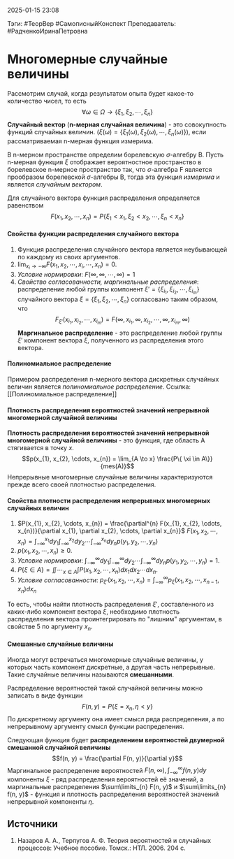 2025-01-15 23:08

Тэги: #ТеорВер #СамописныйКонспект
Преподаватель: #РадченкоИринаПетровна
# Многомерные случайные величины

Рассмотрим случай, когда результатом опыта будет какое-то количество чисел, то есть
$$\forall \omega \in \Omega \rightarrow \{ \xi_{1}, \xi_{2}, \cdots, \xi_{n} \}$$
**Случайный вектор** (**n-мерная случайная величина**) - это совокупность функций случайных величин. ($\xi (\omega) = \{ \xi_{1}(\omega), \xi_{2}(\omega), \cdots, \xi_{n}(\omega) \}$), если рассматриваемая n-мерная функция измерима.

В n-мерном пространстве определим борелевскую $\sigma$-алгебру B. Пусть n-мерная функция $\xi$ отображает вероятностное пространство в борелевское n-мерное пространство так, что $\sigma$-алгебра F является прообразом борелевской $\sigma$-алгебры B, тогда эта функция *измерима* и является *случайным вектором*.

Для случайного вектора функция распределения определяется равенством
$$F(x_{1}, x_{2}, \cdots, x_{n}) = P\{ \xi_{1} < x_{1}, \xi_{2} < x_{2}, \cdots, \xi_{n} < x_{n} \}$$
#### Свойства функции распределения случайного вектора
1. Функция распределения случайного вектора является неубывающей по каждому из своих аргументов.
2. $\lim_{ x_{i} \to -\infty } F(x_{1}, x_{2}, \cdots, x_{i}, \cdots, x_{n}) = 0$.
3. *Условие нормировки*: $F(\infty, \infty, \cdots, \infty) = 1$
4. *Свойство согласованности, маргинальные распределения*: распределение любой группы компонент $\xi'=\{ \xi_{i_{1}}, \xi_{i_{2}}, \cdots, \xi_{i_{m}} \}$ случайного вектора $\xi = \{ \xi_{1}, \xi_{2}, \cdots, \xi_{n} \}$ согласовано таким образом, что $$F_{\xi'}(x_{i_{1}}, x_{i_{2}}, \cdots, x_{i_{m}}) = F(\infty, x_{i_{1}}, \infty, x_{i_{2}}, \cdots, \infty, x_{i_{m}}, \infty)$$
**Маргинальное распределение** - это распределение любой группы $\xi'$ компонент вектора $\xi$, полученного из распределения этого вектора. 

#### Полиномиальное распределение
Примером распределения n-мерного вектора дискретных случайных величин является *полиномиальное распределение*. Ссылка: [[Полиномиальное распределение]]

#### Плотность распределения вероятностей значений непрерывной многомерной случайной величины
**Плотность распределения вероятностей значений непрерывной многомерной случайной величины** - это функция, где область A стягивается в точку $x$.
$$p(x_{1}, x_{2}, \cdots, x_{n}) = \lim_{A \to x} \frac{P\{ \xi \in A\}}{mes(A)}$$
Непрерывные многомерные случайные величины характеризуются прежде всего своей плотностью распределения.
#### Свойства плотности распределения непрерывных многомерных случайных величин
1. $P(x_{1}, x_{2}, \cdots, x_{n}) = \frac{\partial^{n} F(x_{1}, x_{2}, \cdots, x_{n})}{\partial x_{1}, \partial x_{2}, \cdots, \partial x_{n}}$ $F(x_{1}, x_{2}, \cdots, x_{n}) = \int_{-\infty}^{x_{1}}dy_{1} \int_{-\infty}^{x_{2}} dy_{2} \cdots \int_{-\infty}^{x_{n}} dy_{n} p(y_{1}, y_{2}, \cdots, y_{n})$
2. $p(x_{1}, x_{2}, \cdots, x_{n}) \geq 0$.
3. *Условие нормировки*: $\int_{-\infty}^{\infty}dy_{1} \int_{-\infty}^{\infty} dy_{2} \cdots \int_{-\infty}^{\infty} dy_{n} p(y_{1}, y_{2}, \cdots, y_{n}) = 1$.
4. $P\{ \xi \in A \} = \iint \cdots_{x \in A} \int P(x_{1}, x_{2}, \cdots, x_{n}) dx_{1} dx_{2} \cdots dx_{n}$.
5. *Условие согласованности*: $p_{\xi'}(x_{1}, x_{2}, \cdots, x_{n}) = \int_{-\infty}^{\infty} p_{\xi} (x_{1}, x_{2}, \cdots, x_{n - 1}, x_{n}) dx_{n}$

То есть, чтобы найти плотность распределения $\xi'$, составленного из каких-либо компонент вектора $\xi$, необходимо плотность распределения вектора проинтегрировать по "лишним" аргументам, в свойстве 5 по аргументу $x_{n}$.

#### Смешанные случайные величины
Иногда могут встречаться многомерные случайные величины, у которых часть компонент дискретные, а другая часть непрерывные. Такие случайные величины называются **смешанными**.

Распределение вероятностей такой случайной величины можно записать в виде функции
$$F(n, y) = P\{ \xi = x_{n}, \eta < y \}$$
По дискретному аргументу она имеет смысл ряда распределения, а по непрерывному аргументу смысл функции распределения.

Следующая функция будет **распределением вероятностей двумерной смешанной случайной величины**
$$f(n, y) = \frac{\partial F(n, y)}{\partial y}$$
Маргинальное распределение вероятностей $F(n, \infty), \int_{-\infty}^{\infty} f(n, y)dy$ компоненты $\xi$ - ряд распределения вероятностей её значений, а маргинальные распределения $\sum\limits_{n} F(n, y)$ и $\sum\limits_{n} f(n, y)$ - функция и плотность распределения вероятностей значений непрерывной компоненты $\eta$.

## Источники
1. Назаров А. А., Терпугов А. Ф. Теория вероятностей и случайных процессов: Учебное пособие. Томск.: НТЛ. 2006. 204 с.